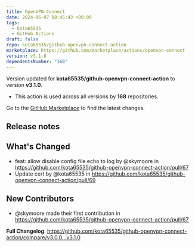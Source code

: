```yaml
---
title: OpenVPN-Connect
date: 2024-06-07 08:45:43 +00:00
tags:
  - kota65535
  - GitHub Actions
draft: false
repo: kota65535/github-openvpn-connect-action
marketplace: https://github.com/marketplace/actions/openvpn-connect
version: v3.1.0
dependentsNumber: "168"
---
```



Version updated for **kota65535/github-openvpn-connect-action** to version **v3.1.0**.
- This action is used across all versions by **168** repositories.

Go to the [GitHub Marketplace](https://github.com/marketplace/actions/openvpn-connect) to find the latest changes.

## Release notes

## What's Changed
* feat: allow disable config file echo to log by @skymoore in https://github.com/kota65535/github-openvpn-connect-action/pull/67
* Update cert by @kota65535 in https://github.com/kota65535/github-openvpn-connect-action/pull/69

## New Contributors
* @skymoore made their first contribution in https://github.com/kota65535/github-openvpn-connect-action/pull/67

**Full Changelog**: https://github.com/kota65535/github-openvpn-connect-action/compare/v3.0.0...v3.1.0

